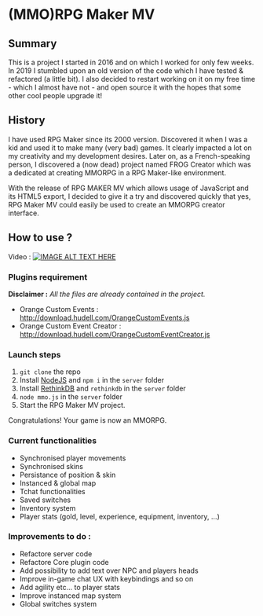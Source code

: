 # (MMO)RPG Maker MV

## Summary
This is a project I started in 2016 and on which I worked for only few weeks. In 2019 I stumbled upon an old version of the code which I have tested & refactored (a little bit). I also decided to restart working on it on my free time - which I almost have not - and open source it with the hopes that some other cool people upgrade it!

## History
I have used RPG Maker since its 2000 version. Discovered it when I was a kid and used it to make many (very bad) games. It clearly impacted a lot on my creativity and my development desires. Later on, as a French-speaking person, I discovered a (now dead) project named FROG Creator which was a dedicated at creating MMORPG in a RPG Maker-like environment. 

With the release of RPG MAKER MV which allows usage of JavaScript and its HTML5 export, I decided to give it a try and discovered quickly that yes, RPG Maker MV could easily be used to create an MMORPG creator interface.

## How to use ? 

Video : [![IMAGE ALT TEXT HERE](https://img.youtube.com/vi/TcAmU2bdKvE/0.jpg)](https://www.youtube.com/watch?v=TcAmU2bdKvE)

### Plugins requirement 

**Disclaimer :** *All the files are already contained in the project.*

- Orange Custom Events : http://download.hudell.com/OrangeCustomEvents.js
- Orange Custom Event Creator : http://download.hudell.com/OrangeCustomEventCreator.js

### Launch steps
1. `git clone` the repo
2. Install [NodeJS](https://nodejs.org/en/) and `npm i` in the `server` folder
3. Install [RethinkDB](https://rethinkdb.com/docs/install/) and `rethinkdb` in the `server` folder
4. `node mmo.js` in the `server` folder
5. Start the RPG Maker MV project.

Congratulations! Your game is now an MMORPG. 

### Current functionalities
- Synchronised player movements
- Synchronised skins
- Persistance of position & skin
- Instanced & global map
- Tchat functionalities
- Saved switches
- Inventory system
- Player stats (gold, level, experience, equipment, inventory, ...)

### Improvements to do :
- Refactore server code
- Refactore Core plugin code
- Add possibility to add text over NPC and players heads
- Improve in-game chat UX with keybindings and so on
- Add agility etc... to player stats
- Improve instanced map system
- Global switches system
